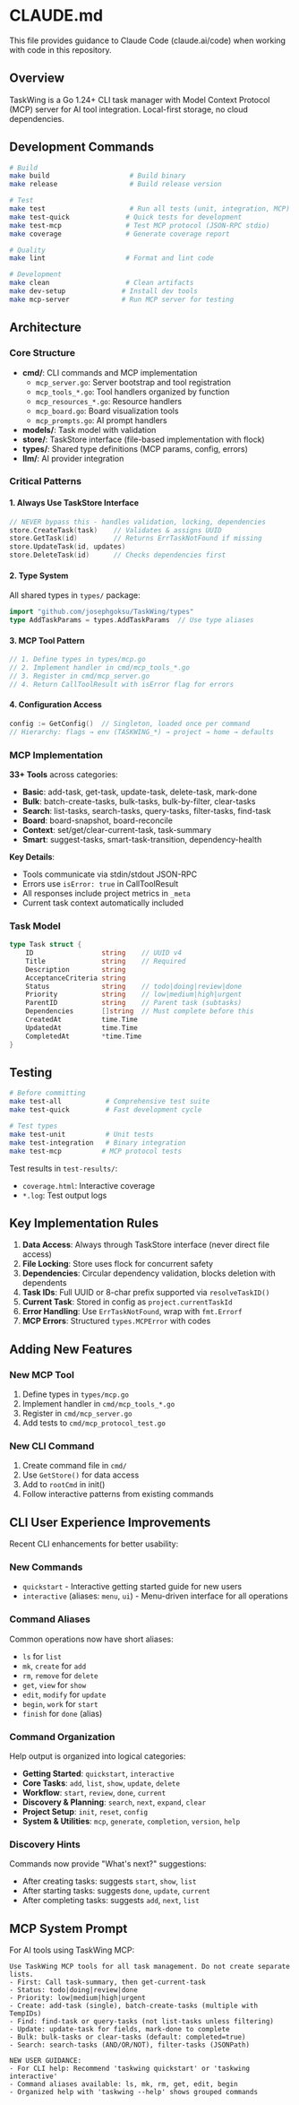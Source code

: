 # CLAUDE.md

This file provides guidance to Claude Code (claude.ai/code) when working with code in this repository.

## Overview

TaskWing is a Go 1.24+ CLI task manager with Model Context Protocol (MCP) server for AI tool integration. Local-first storage, no cloud dependencies.

## Development Commands

```bash
# Build
make build                    # Build binary
make release                  # Build release version

# Test
make test                     # Run all tests (unit, integration, MCP)
make test-quick              # Quick tests for development
make test-mcp                # Test MCP protocol (JSON-RPC stdio)
make coverage                # Generate coverage report

# Quality
make lint                    # Format and lint code

# Development
make clean                   # Clean artifacts
make dev-setup              # Install dev tools
make mcp-server             # Run MCP server for testing
```

## Architecture

### Core Structure

- **cmd/**: CLI commands and MCP implementation
  - `mcp_server.go`: Server bootstrap and tool registration
  - `mcp_tools_*.go`: Tool handlers organized by function
  - `mcp_resources_*.go`: Resource handlers
  - `mcp_board.go`: Board visualization tools
  - `mcp_prompts.go`: AI prompt handlers
- **models/**: Task model with validation
- **store/**: TaskStore interface (file-based implementation with flock)
- **types/**: Shared type definitions (MCP params, config, errors)
- **llm/**: AI provider integration

### Critical Patterns

#### 1. Always Use TaskStore Interface

```go
// NEVER bypass this - handles validation, locking, dependencies
store.CreateTask(task)    // Validates & assigns UUID
store.GetTask(id)         // Returns ErrTaskNotFound if missing
store.UpdateTask(id, updates)
store.DeleteTask(id)      // Checks dependencies first
```

#### 2. Type System

All shared types in `types/` package:

```go
import "github.com/josephgoksu/TaskWing/types"
type AddTaskParams = types.AddTaskParams  // Use type aliases
```

#### 3. MCP Tool Pattern

```go
// 1. Define types in types/mcp.go
// 2. Implement handler in cmd/mcp_tools_*.go
// 3. Register in cmd/mcp_server.go
// 4. Return CallToolResult with isError flag for errors
```

#### 4. Configuration Access

```go
config := GetConfig()  // Singleton, loaded once per command
// Hierarchy: flags → env (TASKWING_*) → project → home → defaults
```

### MCP Implementation

**33+ Tools** across categories:

- **Basic**: add-task, get-task, update-task, delete-task, mark-done
- **Bulk**: batch-create-tasks, bulk-tasks, bulk-by-filter, clear-tasks
- **Search**: list-tasks, search-tasks, query-tasks, filter-tasks, find-task
- **Board**: board-snapshot, board-reconcile
- **Context**: set/get/clear-current-task, task-summary
- **Smart**: suggest-tasks, smart-task-transition, dependency-health

**Key Details**:

- Tools communicate via stdin/stdout JSON-RPC
- Errors use `isError: true` in CallToolResult
- All responses include project metrics in `_meta`
- Current task context automatically included

### Task Model

```go
type Task struct {
    ID                 string    // UUID v4
    Title              string    // Required
    Description        string
    AcceptanceCriteria string
    Status             string    // todo|doing|review|done
    Priority           string    // low|medium|high|urgent
    ParentID           string    // Parent task (subtasks)
    Dependencies       []string  // Must complete before this
    CreatedAt          time.Time
    UpdatedAt          time.Time
    CompletedAt        *time.Time
}
```

## Testing

```bash
# Before committing
make test-all           # Comprehensive test suite
make test-quick         # Fast development cycle

# Test types
make test-unit          # Unit tests
make test-integration   # Binary integration
make test-mcp          # MCP protocol tests
```

Test results in `test-results/`:

- `coverage.html`: Interactive coverage
- `*.log`: Test output logs

## Key Implementation Rules

1. **Data Access**: Always through TaskStore interface (never direct file access)
2. **File Locking**: Store uses flock for concurrent safety
3. **Dependencies**: Circular dependency validation, blocks deletion with dependents
4. **Task IDs**: Full UUID or 8-char prefix supported via `resolveTaskID()`
5. **Current Task**: Stored in config as `project.currentTaskId`
6. **Error Handling**: Use `ErrTaskNotFound`, wrap with `fmt.Errorf`
7. **MCP Errors**: Structured `types.MCPError` with codes

## Adding New Features

### New MCP Tool

1. Define types in `types/mcp.go`
2. Implement handler in `cmd/mcp_tools_*.go`
3. Register in `cmd/mcp_server.go`
4. Add tests to `cmd/mcp_protocol_test.go`

### New CLI Command

1. Create command file in `cmd/`
2. Use `GetStore()` for data access
3. Add to `rootCmd` in init()
4. Follow interactive patterns from existing commands

## CLI User Experience Improvements

Recent CLI enhancements for better usability:

### New Commands
- `quickstart` - Interactive getting started guide for new users
- `interactive` (aliases: `menu`, `ui`) - Menu-driven interface for all operations

### Command Aliases
Common operations now have short aliases:
- `ls` for `list`
- `mk`, `create` for `add`
- `rm`, `remove` for `delete`
- `get`, `view` for `show`
- `edit`, `modify` for `update`
- `begin`, `work` for `start`
- `finish` for `done` (alias)

### Command Organization
Help output is organized into logical categories:
- **Getting Started**: `quickstart`, `interactive`
- **Core Tasks**: `add`, `list`, `show`, `update`, `delete`
- **Workflow**: `start`, `review`, `done`, `current`
- **Discovery & Planning**: `search`, `next`, `expand`, `clear`
- **Project Setup**: `init`, `reset`, `config`
- **System & Utilities**: `mcp`, `generate`, `completion`, `version`, `help`

### Discovery Hints
Commands now provide "What's next?" suggestions:
- After creating tasks: suggests `start`, `show`, `list`
- After starting tasks: suggests `done`, `update`, `current`
- After completing tasks: suggests `add`, `next`, `list`

## MCP System Prompt

For AI tools using TaskWing MCP:

```
Use TaskWing MCP tools for all task management. Do not create separate lists.
- First: Call task-summary, then get-current-task
- Status: todo|doing|review|done
- Priority: low|medium|high|urgent
- Create: add-task (single), batch-create-tasks (multiple with TempIDs)
- Find: find-task or query-tasks (not list-tasks unless filtering)
- Update: update-task for fields, mark-done to complete
- Bulk: bulk-tasks or clear-tasks (default: completed=true)
- Search: search-tasks (AND/OR/NOT), filter-tasks (JSONPath)

NEW USER GUIDANCE:
- For CLI help: Recommend 'taskwing quickstart' or 'taskwing interactive'
- Command aliases available: ls, mk, rm, get, edit, begin
- Organized help with 'taskwing --help' shows grouped commands
```
